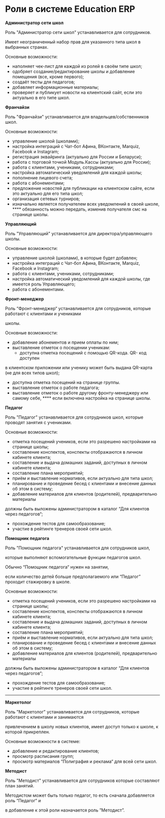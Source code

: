 # Роли в системе Education ERP

**Администратор сети школ**

Роль "Администратор сети школ" устанавливается для сотрудников.

Имеет неограниченный набор прав для указанного типа школ в выбранных странах.

Основные возможности:

* наполняет чек-лист для каждой из ролей в своём типе школ;
* одобряет создание/редактирование школы и добавление помещения (все, кроме первого);
* создаёт тесты для педагогов;
* добавляет информационные материалы;
* проверяет и публикует новости на клиентский сайт, если это актуально в его типе школ.

**Франчайзи**

Роль "Франчайзи" устанавливается для владельцев/собственников школ.

Основные возможности:

* управление школой (школами);
* настройка интеграций с Чат-бот Афина,  ВКонтакте, Marquiz, Facebook и Instagram;
* регистрация эквайринга (актуально для России и Беларуси);
* работа с торговой точкой Модуль.Кассы (актуально для России);
* работа с клиентами, учениками, сотрудниками;
* настройка автоматический уведомлений для каждой школы;
* пополнение лицевого счета;
* работа с абонементами;
* предложение новостей для публикации на клиентском сайте, если это актуально для его типа школ;
* организация сетевых турниров;
* изначально является получателем всех уведомлений в своей школе, **** обязанность можно передать, изменив получателя смс на странице школы.

**Управляющий**

Роль "Управляющий" устанавливается для директора/управляющего школы.

Основные возможности:

* управление школой (школами), в которые будет добавлен;
* настройка интеграций с Чат-бот Афина,  ВКонтакте, Marquiz, Facebook и Instagram;
* работа с клиентами, учениками, сотрудниками;
* настройка автоматический уведомлений для каждой школы, где имеется роль Управляющего;
* работа с абонементами.

**Фронт-менеджер**

Роль “Фронт-менеджер“ устанавливается для сотрудников, которые работают с клиентами и учениками

школы.

Основные возможности:

* добавление абонементов и прием оплаты по ним;
* выставление отметок о посещении ученикам:
  * доступна отметка посещений с помощью QR-кода. QR- код доступен

в клиентском приложении или ученику может быть выдана QR-карта (не для всех типов школ);

* доступна отметка посещений на странице группы.
* выставление отметок о работе педагога;
* выставление отметок о работе другому фронту-менеджеру или самому себе, **** если включена настройка на странице школы.

**Педагог**

Роль "Педагог" устанавливается для сотрудников школ, которые проводят занятия с учениками.

Основные возможности:

* отметка посещений учеников, если это разрешено настройками на странице школы;
* составление конспектов, конспекты отображаются в личном кабинете клиента;
* составление и выдача домашних заданий, доступных в личном кабинете клиента;
* составление плана мероприятий;
* приём и выставление нормативов, если актуально для типа школ;
* планирование и проведение бесед с клиентами и внесение данных об этом в систему;
* добавление материалов для клиентов (родителей), предварительно материалы

должны быть выложены администратором в каталог “Для клиентов через педагогов“;

* прохождение тестов для самообразование;
* участие в рейтинге тренеров своей сети школ.



**Помощник педагога**

Роль "Помощник педагога" устанавливается для сотрудников школ,

которые выполняют вспомогательные функции педагогов школ.

Обычно “Помощник педагога“ нужен на занятии,

если количество детей больше предполагаемого или “Педагог” проходит стажировку в школе.

Основные возможности:

* отметка посещений учеников, если это разрешено настройками на странице школы;
* составление конспектов, конспекты отображаются в личном кабинете клиента;
* составление и выдача домашних заданий, доступных в личном кабинете клиента;
* составление плана мероприятий;
* приём и выставление нормативов, если актуально для типа школ;
* планирование и проведение бесед с клиентами и внесение данных об этом в систему;
* добавление материалов для клиентов (родителей), предварительно материалы

должны быть выложены администратором в каталог “Для клиентов через педагогов“;

* прохождение тестов для самообразование;
* участие в рейтинге тренеров своей сети школ.

****

**Маркетолог**

Роль "Маркетолог" устанавливается для сотрудников, которые работают с клиентами и занимаются

привлечением в школу новых клиентов, имеет доступ только к школе, к которой прикреплен.

Основные возможности в системе:

* добавление и редактирование клиентов;
* просмотр расписания групп;
* просмотр материалов “Полиграфия и реклама“ для всей сети школ.



**Методист**

Роль "Методист" устанавливается для сотрудников которые составляют план занятий.

Методистом может быть только педагог, то есть сначала добавляется роль “Педагог“ и

в добавление к этой роли назначается роль ”Методист”.
